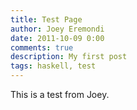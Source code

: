 ```yaml
---
title: Test Page
author: Joey Eremondi
date: 2011-10-09 0:00
comments: true
description: My first post
tags: haskell, test
---
```


This is a test from Joey.